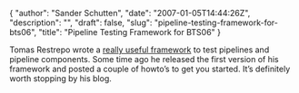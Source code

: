 {
  "author": "Sander Schutten",
  "date": "2007-01-05T14:44:26Z",
  "description": "",
  "draft": false,
  "slug": "pipeline-testing-framework-for-bts06",
  "title": "Pipeline Testing Framework for BTS06"
}


Tomas Restrepo wrote a [really useful framework](http://www.winterdom.com/weblog/2006/04/27/PipelineTestingLibraryPart1.aspx) to test pipelines and pipeline components. Some time ago he released the first version of his framework and posted a couple of howto’s to get you started. It’s definitely worth stopping by his blog.

